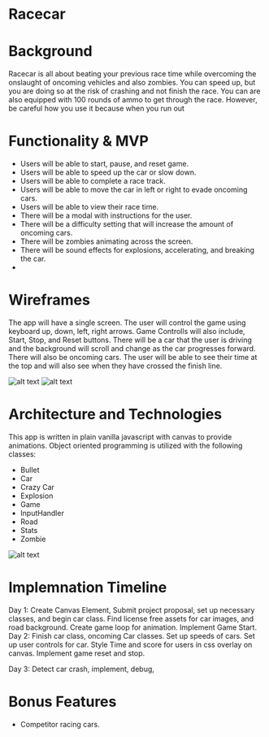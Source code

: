 # Racecar

# Background

Racecar is all about beating your previous race time while overcoming the onslaught of oncoming vehicles and also zombies. You can speed up, but you are doing so at the risk of crashing and not finish the race. You can are also equipped with 100 rounds of ammo to get through the race. However, be careful how you use it because when you run out

# Functionality & MVP
  * Users will be able to start, pause, and reset game.
  * Users will be able to speed up the car or slow down.
  * Users will be able to complete a race track.
  * Users will be able to move the car in left or right to evade oncoming cars.
  * Users will be able to view their race time.
  * There will be a modal with instructions for the user.
  * There will be a difficulty setting that will increase the amount of oncoming cars.
  * There will be zombies animating across the screen.
  * There will be sound effects for explosions, accelerating, and breaking the car.
  *
  
 # Wireframes
   The app will have a single screen. The user will control the game using keyboard up, down, left, right arrows. Game Controlls will also include, Start, Stop, and Reset buttons. There will be a car that the user is driving and the background will scroll and change as the car progresses forward. There will also be oncoming cars. The user will be able to see their time at the top and will also see when they have crossed the finish line.
   
   ![alt text](https://partybnb-seeder.s3.us-east-2.amazonaws.com/racecar.PNG)
   ![alt text](https://partybnb-seeder.s3.us-east-2.amazonaws.com/racecar3.png)
   
   
 # Architecture and Technologies
 This app is written in plain vanilla javascript with canvas to provide animations. Object oriented programming is utilized with the following classes:
 * Bullet
 * Car
 * Crazy Car
 * Explosion
 * Game
 * InputHandler
 * Road
 * Stats
 * Zombie
 
 ![alt text](https://partybnb-seeder.s3.us-east-2.amazonaws.com/racecar4.png)
 
 # Implemnation Timeline
 Day 1: Create Canvas Element, Submit project proposal, set up necessary classes, and begin car class. Find license free assets for car images, and road background. Create game loop for animation. Implement Game Start.
 Day 2: Finish car class, oncoming Car classes. Set up speeds of cars. Set up user controls for car. Style Time and score for users in css overlay on canvas. Implement game reset and stop.
 
 Day 3: Detect car crash, implement, debug, 
 
 # Bonus Features
   * Competitor racing cars.
 
